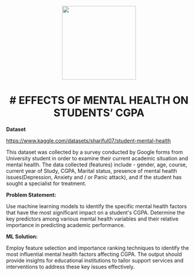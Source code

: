 
<p align = "center" draggable=”false” ><img src="https://encrypted-tbn0.gstatic.com/images?q=tbn:ANd9GcR8HNB-ex4xb4H3-PXRcywP5zKC_3U8VzQTPA&usqp=CAU" 
     width="200px"
     height="auto"/>
</p>



# <h1 align="center" id="heading"># EFFECTS OF MENTAL HEALTH ON STUDENTS’ CGPA
</h1>




**Dataset**

https://www.kaggle.com/datasets/shariful07/student-mental-health

This dataset was collected by a survey conducted by Google forms from University student in order to examine their current academic situation and mental health. The data collected (features) include - gender, age, course, current year of Study, CGPA, Marital status, presence of mental health issues(Depression, Anxiety and / or Panic attack), and if the student has sought a specialist for treatment.

**Problem Statement:**

Use machine learning models to identify the specific mental health factors that have the most significant impact on a student's CGPA. Determine the key predictors among various mental health variables and their relative importance in predicting academic performance.

**ML Solution:**

Employ feature selection and importance ranking techniques to identify the most influential mental health factors affecting CGPA. The output should provide insights for educational institutions to tailor support services and interventions to address these key issues effectively.
